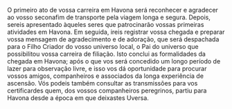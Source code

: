 ﻿O primeiro ato de vossa carreira em Havona será reconhecer e agradecer ao vosso seconafim de transporte pela viagem longa e segura. Depois, sereis apresentado àqueles seres que patrocinarão  vossas primeiras atividades em Havona. Em seguida, ireis registrar vossa chegada e preparar vossa mensagem de agradecimento e de adoração, que será despachada para o Filho Criador do vosso universo local, o Pai do universo que possibilitou vossa carreira de filiação. Isto  conclui as formalidades da chegada em Havona; após o que vos será concedido um longo período de lazer para observação livre, e isso vos dá oportunidade para procurar vossos amigos, companheiros e associados da longa experiência de ascensão. Vós podeis também consultar as transmissões para vos certificardes quem, dos vossos companheiros peregrinos, partiu para Havona desde a época em que deixastes Uversa.